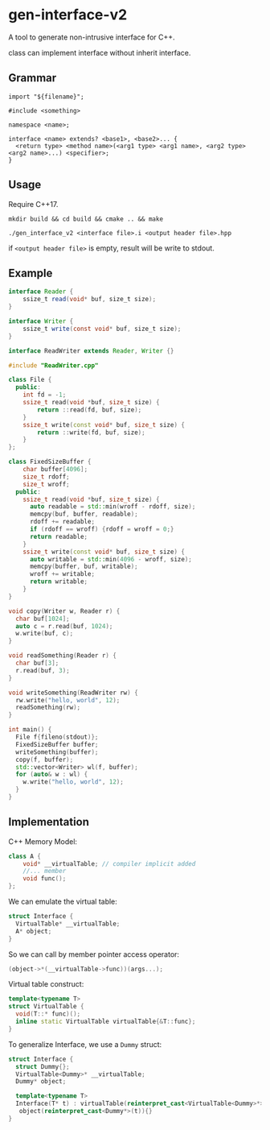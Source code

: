 # gen-interface-v2

A tool to generate non-intrusive interface for C++.

class can implement interface without inherit interface.

## Grammar

```
import "${filename}";

#include <something>

namespace <name>;

interface <name> extends? <base1>, <base2>... {
  <return type> <method name>(<arg1 type> <arg1 name>, <arg2 type> <arg2 name>...) <specifier>;
}
```

## Usage

Require C++17.

`mkdir build && cd build && cmake .. && make`

`./gen_interface_v2 <interface file>.i <output header file>.hpp`

if `<output header file>` is empty, result will be write to stdout.

## Example

```java
interface Reader {
    ssize_t read(void* buf, size_t size);
}

interface Writer {
    ssize_t write(const void* buf, size_t size);
}

interface ReadWriter extends Reader, Writer {}
```


```C++
#include "ReadWriter.cpp"

class File {
  public:
    int fd = -1;
    ssize_t read(void *buf, size_t size) {
        return ::read(fd, buf, size);
    }
    ssize_t write(const void* buf, size_t size) {
        return ::write(fd, buf, size);
    }
};

class FixedSizeBuffer {
    char buffer[4096];
    size_t rdoff;
    size_t wroff;
  public:
    ssize_t read(void *buf, size_t size) {
      auto readable = std::min(wroff - rdoff, size);
      memcpy(buf, buffer, readable);
      rdoff += readable;
      if (rdoff == wroff) {rdoff = wroff = 0;}
      return readable;
    }
    ssize_t write(const void* buf, size_t size) {
      auto writable = std::min(4096 - wroff, size);
      memcpy(buffer, buf, writable);
      wroff += writable;
      return writable;
    }
}

void copy(Writer w, Reader r) {
  char buf[1024];
  auto c = r.read(buf, 1024);
  w.write(buf, c);
}

void readSomething(Reader r) {
  char buf[3];
  r.read(buf, 3);
}

void writeSomething(ReadWriter rw) {
  rw.write("hello, world", 12);
  readSomething(rw);
}

int main() {
  File f{fileno(stdout)};
  FixedSizeBuffer buffer;
  writeSomething(buffer);
  copy(f, buffer);
  std::vector<Writer> wl(f, buffer);
  for (auto& w : wl) {
    w.write("hello, world", 12);
  }
}
```

## Implementation

C++ Memory Model:

```C++
class A {
    void* __virtualTable; // compiler implicit added
    //... member
    void func();
};
```

We can emulate the virtual table:

```C++
struct Interface {
  VirtualTable* __virtualTable;
  A* object;
}
```

So we can call by member pointer access operator:

```C++
(object->*(__virtualTable->func))(args...);
```

Virtual table construct:

```C++
template<typename T>
struct VirtualTable {
  void(T::* func)();
  inline static VirtualTable virtualTable{&T::func};
}
```

To generalize Interface, we use a `Dummy` struct:

```C++
struct Interface {
  struct Dummy{};
  VirtualTable<Dummy>* __virtualTable;
  Dummy* object;

  template<typename T>
  Interface(T* t) : virtualTable(reinterpret_cast<VirtualTable<Dummy>*>(&VirtualTable<T>::virtualTable)),
   object(reinterpret_cast<Dummy*>(t)){}
}
```
